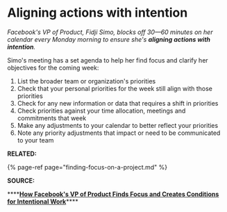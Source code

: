 # Aligning actions with intention

_Facebook's VP of Product, Fidji Simo, blocks off 30—60 minutes on her calendar every Monday morning to ensure she's **aligning actions with intention**._ 

Simo's meeting has a set agenda to help her find focus and clarify her objectives for the coming week: 

1. List the broader team or organization's priorities
2. Check that your personal priorities for the week still align with those priorities
3. Check for any new information or data that requires a shift in priorities
4. Check priorities against your time allocation, meetings and commitments that week
5. Make any adjustments to your calendar to better reflect your priorities
6. Note any priority adjustments that impact or need to be communicated to your team

**RELATED:** 

{% page-ref page="finding-focus-on-a-project.md" %}

**SOURCE:** 

\*\*\*\*[**How Facebook's VP of Product Finds Focus and Creates Conditions for Intentional Work**](https://firstround.com/review/how-facebooks-vp-of-product-finds-focus-and-creates-conditions-for-intentional-work/)\*\*\*\*

